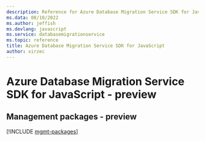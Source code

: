 ```yaml
---
description: Reference for Azure Database Migration Service SDK for JavaScript
ms.data: 08/10/2022
ms.author: jeffish
ms.devlang: javascript
ms.service: databasemigrationservice
ms.topic: reference
title: Azure Database Migration Service SDK for JavaScript
author: xirzec
---
```

# Azure Database Migration Service SDK for JavaScript - preview

## Management packages - preview
[!INCLUDE [mgmt-packages](database-migration-service-mgmt-index.md)]